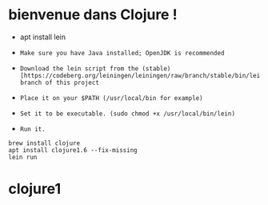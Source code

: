 # bienvenue dans Clojure  !
- apt install lein

-     Make sure you have Java installed; OpenJDK is recommended
-     Download the lein script from the (stable) [https://codeberg.org/leiningen/leiningen/raw/branch/stable/bin/lein] branch of this project
-     Place it on your $PATH (/usr/local/bin for example)
-     Set it to be executable. (sudo chmod +x /usr/local/bin/lein)
-     Run it.
```
brew install clojure
apt install clojure1.6 --fix-missing
lein run
```

# clojure1
